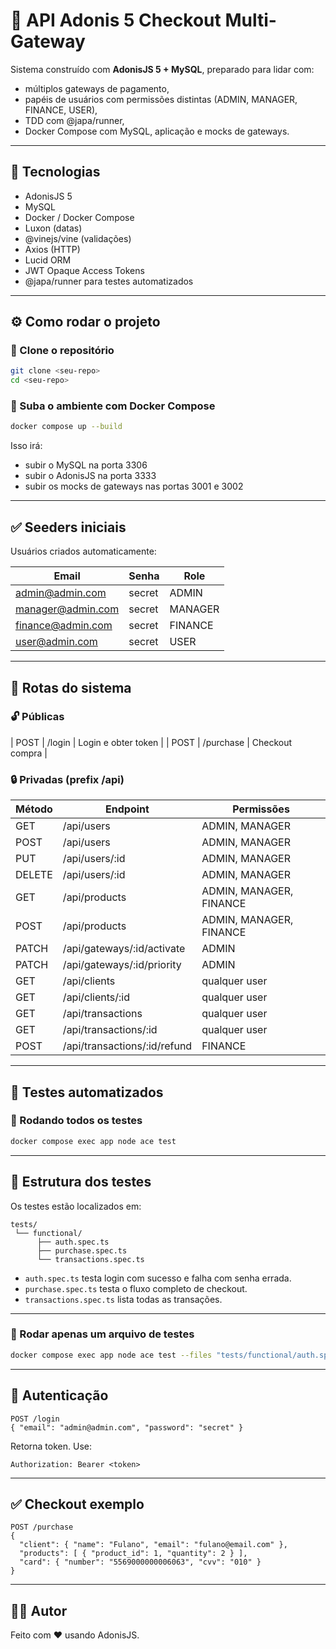 
# 🚀 API Adonis 5 Checkout Multi-Gateway

Sistema construído com **AdonisJS 5 + MySQL**, preparado para lidar com:
- múltiplos gateways de pagamento,
- papéis de usuários com permissões distintas (ADMIN, MANAGER, FINANCE, USER),
- TDD com @japa/runner,
- Docker Compose com MySQL, aplicação e mocks de gateways.

---

## 🚀 Tecnologias
- AdonisJS 5
- MySQL
- Docker / Docker Compose
- Luxon (datas)
- @vinejs/vine (validações)
- Axios (HTTP)
- Lucid ORM
- JWT Opaque Access Tokens
- @japa/runner para testes automatizados

---

## ⚙️ Como rodar o projeto

### 🚀 Clone o repositório
```bash
git clone <seu-repo>
cd <seu-repo>
```

### 🚀 Suba o ambiente com Docker Compose
```bash
docker compose up --build
```
Isso irá:
- subir o MySQL na porta 3306
- subir o AdonisJS na porta 3333
- subir os mocks de gateways nas portas 3001 e 3002

---

## ✅ Seeders iniciais
Usuários criados automaticamente:

| Email                | Senha    | Role    |
|-----------------------|----------|---------|
| admin@admin.com        | secret   | ADMIN   |
| manager@admin.com      | secret   | MANAGER |
| finance@admin.com      | secret   | FINANCE |
| user@admin.com         | secret   | USER    |

---

## 🚀 Rotas do sistema

### 🔓 Públicas
| POST   | /login    | Login e obter token |
| POST   | /purchase | Checkout compra     |

### 🔒 Privadas (prefix /api)
| Método | Endpoint                      | Permissões |
|--------|-------------------------------|------------|
| GET    | /api/users                    | ADMIN, MANAGER |
| POST   | /api/users                    | ADMIN, MANAGER |
| PUT    | /api/users/:id                | ADMIN, MANAGER |
| DELETE | /api/users/:id                | ADMIN, MANAGER |
| GET    | /api/products                 | ADMIN, MANAGER, FINANCE |
| POST   | /api/products                 | ADMIN, MANAGER, FINANCE |
| PATCH  | /api/gateways/:id/activate    | ADMIN |
| PATCH  | /api/gateways/:id/priority    | ADMIN |
| GET    | /api/clients                  | qualquer user |
| GET    | /api/clients/:id              | qualquer user |
| GET    | /api/transactions             | qualquer user |
| GET    | /api/transactions/:id         | qualquer user |
| POST   | /api/transactions/:id/refund  | FINANCE |

---

## 🧪 Testes automatizados

### 🚀 Rodando todos os testes
```bash
docker compose exec app node ace test
```

---

## 📂 Estrutura dos testes
Os testes estão localizados em:

```
tests/
 └── functional/
      ├── auth.spec.ts
      ├── purchase.spec.ts
      └── transactions.spec.ts
```

- `auth.spec.ts` testa login com sucesso e falha com senha errada.
- `purchase.spec.ts` testa o fluxo completo de checkout.
- `transactions.spec.ts` lista todas as transações.

---

### 📝 Rodar apenas um arquivo de testes
```bash
docker compose exec app node ace test --files "tests/functional/auth.spec.ts"
```

---

## 🔑 Autenticação
```http
POST /login
{ "email": "admin@admin.com", "password": "secret" }
```
Retorna token. Use:
```
Authorization: Bearer <token>
```

---

## ✅ Checkout exemplo
```http
POST /purchase
{
  "client": { "name": "Fulano", "email": "fulano@email.com" },
  "products": [ { "product_id": 1, "quantity": 2 } ],
  "card": { "number": "5569000000006063", "cvv": "010" }
}
```

---

## 👨‍💻 Autor
Feito com ❤️ usando AdonisJS.

